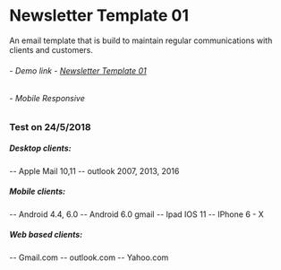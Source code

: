 # **Newsletter Template 01**

An email template that is build to maintain regular communications with clients and customers.

###### - Demo link - [Newsletter Template 01](https://github.com/PeterWebDev/Email-Templates/tree/master/Newsletter_Template_01)

###### - Mobile Responsive 

### Test on 24/5/2018
##### Desktop clients:
-- Apple Mail 10,11
-- outlook 2007, 2013, 2016
##### Mobile clients:
-- Android 4.4, 6.0
-- Android 6.0 gmail
-- Ipad IOS 11
-- IPhone 6 - X
##### Web based clients:
-- Gmail.com
-- outlook.com
-- Yahoo.com

